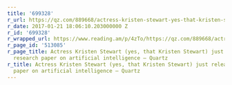 ```yaml
---
title: '699328'
r_url: https://qz.com/889668/actress-kristen-stewart-yes-that-kristen-stewart-just-released-a-research-paper-on-artificial-intelligence/?utm_source=atlfb
r_date: 2017-01-21 18:06:10.203000000 Z
r_id: '699328'
r_wrapped_url: https://www.reading.am/p/4zTo/https://qz.com/889668/actress-kristen-stewart-yes-that-kristen-stewart-just-released-a-research-paper-on-artificial-intelligence/?utm_source=atlfb
r_page_id: '513085'
r_page_title: Actress Kristen Stewart (yes, that Kristen Stewart) just released a
  research paper on artificial intelligence — Quartz
r_title: Actress Kristen Stewart (yes, that Kristen Stewart) just released a research
  paper on artificial intelligence — Quartz
---
```


